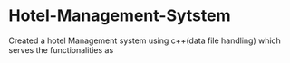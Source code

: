 # Hotel-Management-Sytstem
Created a hotel Management system using c++(data file handling) which serves the functionalities as 
